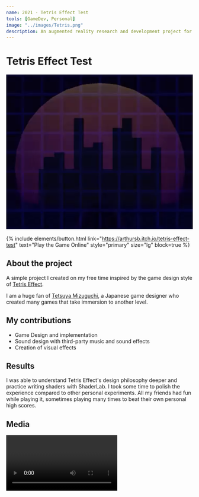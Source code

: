 ```yaml
---
name: 2021 - Tetris Effect Test
tools: [GameDev, Personal]
image: "../images/Tetris.png"
description: An augmented reality research and development project for the electrical industry. 
---
```


# Tetris Effect Test

![Intro](../images/Tetris.png "The game's background")

{% include elements/button.html link="https://arthursb.itch.io/tetris-effect-test" text="Play the Game Online" style="primary" size="lg" block=true %}

## About the project

A simple project I created on my free time inspired by the game design style of [Tetris Effect](https://www.tetriseffect.game/). 

I am a huge fan of [Tetsuya Mizuguchi](https://en.wikipedia.org/wiki/Tetsuya_Mizuguchi), a Japanese game designer who created many games that take immersion to another level.

## My contributions

- Game Design and implementation
- Sound design with third-party music and sound effects
- Creation of visual effects

## Results

I was able to understand Tetris Effect's design philosophy deeper and practice writing shaders with ShaderLab. I took some time to polish the experience compared to other personal experiments. All my friends had fun while playing it, sometimes playing many times to beat their own personal high scores.

## Media

<video>
  <source src="https://user-images.githubusercontent.com/2722172/125953156-6fa8d425-d8ee-48ed-b2be-2c6c35b3ed77.mp4" type="video/mp4" />
</video>
